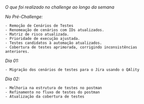 *O que foi realizado no challenge ao longo da semana*

*No Pré-Challenge:*

    - Remoção de Cenários de Testes
    - Renomeação de cenários com IDs atualizados.
    - Matriz de risco atualizada.
    - Prioridade de execução ajustada.
    - Testes candidatos à automação atualizados.
    - Cobertura de testes aprimorada, corrigindo inconsistências anteriores.


*Dia 01:*

    - Migração dos cenários de testes para o Jira usando o QAlity


*Dia 02:*

    - Melhoria na estrutura de testes no postman
    - Refinamento no fluxo de testes do postman
    - Atualização da cobertura de testes